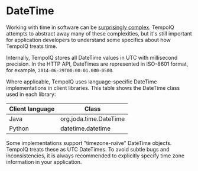 # DateTime

Working with time in software can be [surprisingly complex][1].
TempoIQ attempts to abstract away many of these complexities, but it's still
important for application developers to understand some specifics about how
TempoIQ treats time.

Internally, TempoIQ stores all DateTime values in UTC
with millisecond precision. In the HTTP API, DateTimes are represented in
ISO-8601 format, for example, `2014-06-29T00:00:01.000-0500`. 

Where applicable, TempoIQ uses language-specific DateTime implementations
in client libraries. This table shows the DateTime class used in each library:

| Client language | Class |
| ------ | ------- |
| Java | org.joda.time.DateTime |
| Python | datetime.datetime |

Some implementations support "timezone-naïve" DateTime objects. TempoIQ
treats these as UTC DateTimes. To avoid subtle bugs
and inconsistencies, it is always recommended to explicitly specify
time zone information in your application.


[1]: http://infiniteundo.com/post/25326999628/falsehoods-programmers-believe-about-time

